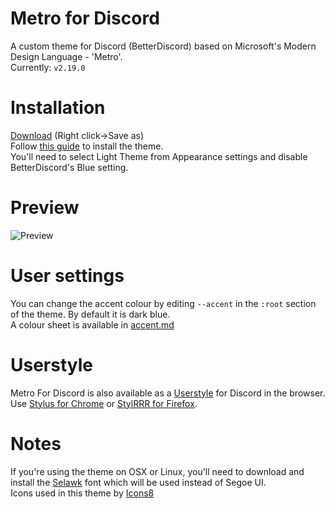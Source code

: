 # Metro for Discord
A custom theme for Discord (BetterDiscord) based on Microsoft's Modern Design Language - 'Metro'.  
Currently: `v2.19.0`  

# Installation
[Download](https://raw.githubusercontent.com/TakosThings/Metro-for-Discord/master/Metro_for_Discord.theme.css) (Right click->Save as)  
Follow [this guide](https://i.imgur.com/lczPQxW.png) to install the theme.  
You'll need to select Light Theme from Appearance settings and disable BetterDiscord's Blue setting.

# Preview
![Preview](https://i.imgur.com/BLwPC8h.png)

# User settings
You can change the accent colour by editing `--accent` in the `:root` section of the theme. By default it is dark blue.  
A colour sheet is available in [accent.md](https://github.com/TakosThings/Metro-for-Discord/blob/master/accent.md)  

# Userstyle
Metro For Discord is also available as a [Userstyle](https://userstyles.org/styles/136340/metro-for-discord) for Discord in the browser. Use [Stylus for Chrome](https://chrome.google.com/webstore/detail/clngdbkpkpeebahjckkjfobafhncgmne) or [StylRRR for Firefox](https://addons.mozilla.org/en-US/firefox/addon/stylrrr/).

# Notes
If you're using the theme on OSX or Linux, you'll need to download and install the [Selawk](https://github.com/winjs/winstrap/blob/master/src/fonts/selawk.ttf) font which will be used instead of Segoe UI.  
Icons used in this theme by [Icons8](https://icons8.com/)
